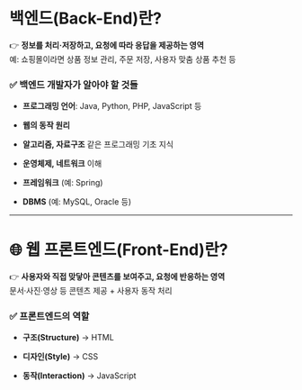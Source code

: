 

# 백엔드(Back-End)란?

👉 **정보를 처리·저장하고, 요청에 따라 응답을 제공하는 영역**  
예: 쇼핑몰이라면 상품 정보 관리, 주문 저장, 사용자 맞춤 상품 추천 등

### ✅ 백엔드 개발자가 알아야 할 것들

- **프로그래밍 언어**: Java, Python, PHP, JavaScript 등
    
- **웹의 동작 원리**
    
- **알고리즘, 자료구조** 같은 프로그래밍 기초 지식
    
- **운영체제, 네트워크** 이해
    
- **프레임워크** (예: Spring)
    
- **DBMS** (예: MySQL, Oracle 등)
    

---

# 🌐 웹 프론트엔드(Front-End)란?

👉 **사용자와 직접 맞닿아 콘텐츠를 보여주고, 요청에 반응하는 영역**  
문서·사진·영상 등 콘텐츠 제공 + 사용자 동작 처리

### ✅ 프론트엔드의 역할

- **구조(Structure)** → HTML
    
- **디자인(Style)** → CSS
    
- **동작(Interaction)** → JavaScript
